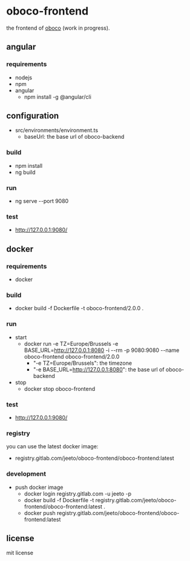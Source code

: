 # oboco-frontend

the frontend of [oboco](https://gitlab.com/jeeto/oboco) (work in progress).

## angular

### requirements

- nodejs
- npm
- angular
	- npm install -g @angular/cli

## configuration

- src/environments/environment.ts
	- baseUrl: the base url of oboco-backend

### build

- npm install
- ng build

### run

- ng serve --port 9080

### test

- http://127.0.0.1:9080/

## docker

### requirements

- docker

### build

- docker build -f Dockerfile -t oboco-frontend/2.0.0 .

### run

- start
	- docker run -e TZ=Europe/Brussels -e BASE_URL=http://127.0.0.1:8080 -i --rm -p 9080:9080 --name oboco-frontend oboco-frontend/2.0.0
		- "-e TZ=Europe/Brussels": the timezone
		- "-e BASE_URL=http://127.0.0.1:8080": the base url of oboco-backend
- stop
	- docker stop oboco-frontend

### test

- http://127.0.0.1:9080/

### registry

you can use the latest docker image:
- registry.gitlab.com/jeeto/oboco-frontend/oboco-frontend:latest

### development

- push docker image
	- docker login registry.gitlab.com -u jeeto -p <token>
	- docker build -f Dockerfile -t registry.gitlab.com/jeeto/oboco-frontend/oboco-frontend:latest .
	- docker push registry.gitlab.com/jeeto/oboco-frontend/oboco-frontend:latest

## license

mit license